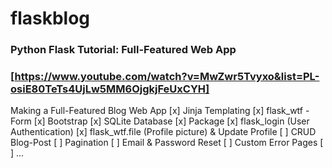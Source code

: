 # flaskblog
### Python Flask Tutorial: Full-Featured Web App 
### [https://www.youtube.com/watch?v=MwZwr5Tvyxo&list=PL-osiE80TeTs4UjLw5MM6OjgkjFeUxCYH]

Making a Full-Featured Blog Web App
[x] Jinja Templating
[x] flask_wtf - Form
[x] Bootstrap
[x] SQLite Database
[x] Package
[x] flask_login (User Authentication)
[x] flask_wtf.file (Profile picture) & Update Profile
[ ] CRUD Blog-Post
[ ] Pagination
[ ] Email & Password Reset
[ ] Custom Error Pages
[ ] ...
